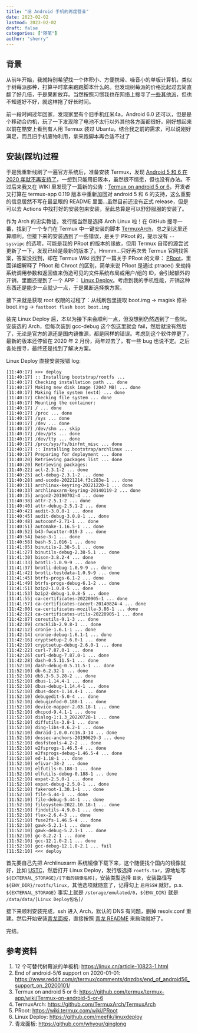```yaml
---
title: "旧 Android 手机的再度营业" 
date: 2023-02-02
lastmod: 2023-02-02
draft: false
categories: ["随笔"]
author: "sherry"
---
```


## 背景

从前年开始，我就特别希望找一个体积小、方便携带、噪音小的单板计算机，类似于树莓派那种，打算平时拿来跑跑脚本什么的。但发现树莓派的价格比起过去简直翻了好几倍，于是果断放弃。当然按照习惯我也在网络上搜寻了[一些其他派](https://linux.cn/article-10823-1.html)，但也不知道好不好，就这样拖了好长时间。

前一段时间过年回家，发现家里有个旧手机红米4a，Android 6.0 还可以，但是是个移动合约机，玩了一下发现除了电池不太行以外其他各方面都很好。刚好想起来以前在酷安上看到有人用 Termux 装过 Ubantu，结合我之前的需求，可以说刚好满足，而且旧手机废物利用，拿来跑脚本再合适不过了

<!--more-->

## 安装(踩坑)过程

于是我重新线刷了一遍官方系统后，准备安装 Termux，发现 [Android 5 和 6 在 2020 年就不再支持了](https://www.reddit.com/r/termux/comments/dnzdbs/end_of_android56_support_on_20200101/)，一想到只能用旧阪本，虽然很不情愿，但也没有办法。不过后来我又在 WIKI 里发现了一篇新的公告：[Termux on android 5 or 6](https://github.com/termux/termux-app/wiki/Termux-on-android-5-or-6)，开发者又打算在 termux-app 0.119 版本中重新加回对 android 5 和 6 的支持，这么重要的信息居然不写在最显眼的 README 里面...虽然目前还没有正式 release，但是可以去 Actions 中找打好的安装包来安装，至此总算是可以舒舒服服的安装了。

作为 Arch 的忠实教徒，发行版当然是选择 Arch Linux 啦！在 GitHub 搜寻一番，找到了一个专门在 Termux 中一键安装的脚本 [TermuxArch](https://github.com/TermuxArch/TermuxArch)，总之到这里还算顺利。但接下来的安装遇到了一些错误，是关于 PRoot 的，提示没有 `--sysvipc` 的选项，可能是我的 PRoot 的版本的缘故，但用 Termux 自带的源尝试更新了一下，发现已经是最新的版本了。Hmmm...只好再次去 Termux 官网找答案，答案没找到，却在 Termux Wiki 找到了一篇关于 PRoot 的文章： [PRoot](https://wiki.termux.com/wiki/PRoot)，里面详细解释了 PRoot 和 Chroot 的区别，简单来说 PRoot 是通过 ptrace() 来劫持系统调用参数和返回值来伪造可见的文件系统布局或用户/组的 ID，会引起额外的开销，里面还提到了一个 APP： [Linux Deploy](https://github.com/meefik/linuxdeploy)。考虑到我的手机性能，开销这种东西还是能少一点就少一点，于是果断选择换方案。

接下来就是获取 root 权限的过程了：从线刷包里提取 boot.img -> magisk 修补 boot.img -> `fastboot flash boot boot.img`

装完 Linux Deploy 后，本以为接下来会顺利一点，但没想到仍然遇到了一些坑。安装选的 Arch，但每次装到 gcc-debug 这个包这里就会 fail，然后就没有然后了，无论是官方的源还是国内镜像源，都是同样的错误。考虑到这个软件停更了，最新的版本还停留在 2020 年 2 月份，两年过去了，有一些 bug 也说不定。之后各处搜寻，最终还是找到了解决方案。

Linux Deploy 直接安装报错 log:

```
[11:40:17] >>> deploy
[11:40:17] :: Installing bootstrap/rootfs ... 
[11:40:17] Checking installation path ... done
[11:40:17] Making new disk image (2047 MB) ... done
[11:40:17] Making file system (ext4) ... done
[11:40:17] Checking file system ... done
[11:40:17] Mounting the container: 
[11:40:17] / ... done
[11:40:17] /proc ... done
[11:40:17] /sys ... done
[11:40:17] /dev ... done
[11:40:17] /dev/shm ... skip
[11:40:17] /dev/pts ... done
[11:40:17] /dev/tty ... done
[11:40:17] /proc/sys/fs/binfmt_misc ... done
[11:40:17] :: Installing bootstrap/archlinux ... 
[11:40:17] Preparing for deployment ... done
[11:40:20] Retrieving packages list ... done
[11:40:20] Retrieving packages: 
[11:40:22] acl-2.3.1-2 ... done
[11:40:25] acl-debug-2.3.1-2 ... done
[11:40:28] amd-ucode-20221214.f3c283e-1 ... done
[11:40:31] archlinux-keyring-20221220-1 ... done
[11:40:33] archlinuxarm-keyring-20140119-2 ... done
[11:40:35] argon2-20190702-4 ... done
[11:40:38] attr-2.5.1-2 ... done
[11:40:40] attr-debug-2.5.1-2 ... done
[11:40:42] audit-3.0.8-1 ... done
[11:40:45] audit-debug-3.0.8-1 ... done
[11:40:48] autoconf-2.71-1 ... done
[11:40:51] automake-1.16.5-1 ... done
[11:40:52] b43-fwcutter-019-3 ... done
[11:40:54] base-3-1 ... done
[11:40:58] bash-5.1.016-1 ... done
[11:41:05] binutils-2.38-5.1 ... done
[11:41:27] binutils-debug-2.38-5.1 ... done
[11:41:30] bison-3.8.2-4 ... done
[11:41:33] brotli-1.0.9-9 ... done
[11:41:37] brotli-debug-1.0.9-9 ... done
[11:41:42] brotli-testdata-1.0.9-9 ... done
[11:41:45] btrfs-progs-6.1-2 ... done
[11:41:49] btrfs-progs-debug-6.1-2 ... done
[11:41:51] bzip2-1.0.8-5 ... done
[11:41:53] bzip2-debug-1.0.8-5 ... done
[11:41:55] ca-certificates-20220905-1 ... done
[11:41:57] ca-certificates-cacert-20140824-4 ... done
[11:42:00] ca-certificates-mozilla-3.86-1 ... done
[11:42:02] ca-certificates-utils-20220905-1 ... done
[11:42:07] coreutils-9.1-3 ... done
[11:42:09] cracklib-2.9.8-1 ... done
[11:42:12] cronie-1.6.1-1 ... done
[11:42:14] cronie-debug-1.6.1-1 ... done
[11:42:16] cryptsetup-2.6.0-1 ... done
[11:42:19] cryptsetup-debug-2.6.0-1 ... done
[11:42:22] curl-7.87.0-1 ... done
[11:42:26] curl-debug-7.87.0-1 ... done
[11:42:28] dash-0.5.11.5-1 ... done
[11:52:10] dash-debug-0.5.11.5-1 ... done
[11:52:10] db-6.2.32-1 ... done
[11:52:10] db5.3-5.3.28-2 ... done
[11:52:10] dbus-1.14.4-1 ... done
[11:52:10] dbus-debug-1.14.4-1 ... done
[11:52:10] dbus-docs-1.14.4-1 ... done
[11:52:10] debugedit-5.0-4 ... done
[11:52:10] debuginfod-0.188-1 ... done
[11:52:10] device-mapper-2.03.18-1 ... done
[11:52:10] dhcpcd-9.4.1-1 ... done
[11:52:10] dialog-1:1.3_20220728-1 ... done
[11:52:10] diffutils-3.8-1 ... done
[11:52:10] ding-libs-0.6.2-1 ... done
[11:52:10] dmraid-1.0.0.rc16.3-14 ... done
[11:52:10] dnssec-anchors-20190629-3 ... done
[11:52:10] dosfstools-4.2-2 ... done
[11:52:10] e2fsprogs-1.46.5-4 ... done
[11:52:10] e2fsprogs-debug-1.46.5-4 ... done
[11:52:10] ed-1.18-1 ... done
[11:52:10] efivar-38-2 ... done
[11:52:10] elfutils-0.188-1 ... done
[11:52:10] elfutils-debug-0.188-1 ... done
[11:52:10] expat-2.5.0-1 ... done
[11:52:10] expat-debug-2.5.0-1 ... done
[11:52:10] fakeroot-1.30.1-1 ... done
[11:52:10] file-5.44-1 ... done
[11:52:10] file-debug-5.44-1 ... done
[11:52:10] filesystem-2022.10.18-1 ... done
[11:52:10] findutils-4.9.0-1 ... done
[11:52:10] flex-2.6.4-3 ... done
[11:52:10] fuse2fs-1.46.5-4 ... done
[11:52:10] gawk-5.2.1-1 ... done
[11:52:10] gawk-debug-5.2.1-1 ... done
[11:52:10] gc-8.2.2-1 ... done
[11:52:10] gcc-12.1.0-2.1 ... done
[11:52:10] gcc-debug-12.1.0-2.1 ... fail
[11:52:10] <<< deploy
```

首先要自己先把 Archlinuxarm 系统镜像下载下来，这个随便找个国内的镜像就好，比如 [USTC](https://mirrors.ustc.edu.cn/archlinuxarm/os/)，然后打开 Linux Deploy，发行版选择 `rootfs.tar`，源地址写 `${EXTERNAL_STORAGE}/[下载的镜像名称]`，安装类型选择 `目录`，安装路径写 `${ENV_DIR}/rootfs/linux`，其他选项就随意了，记得勾上 `启用SSH` 就好。p.s. `${EXTERNAL_STORAGE}` 事实上就是 `/storage/emulated/0`，`${ENV_DIR}` 就是 `/data/data/[Linux Deploy包名]/`

接下来顺利安装完成，ssh 进入 Arch，默认的 DNS 有问题，删掉 resolv.conf 重建。然后开始安装[青龙面板](https://github.com/whyour/qinglong)，直接按照 [青龙 README](https://github.com/whyour/qinglong#%E5%BC%80%E5%8F%91) 来启动就好了。

完结。

## 参考资料

1. 12 个可替代树莓派的单板机: https://linux.cn/article-10823-1.html
2. End of android-5/6 support on 2020-01-01: https://www.reddit.com/r/termux/comments/dnzdbs/end_of_android56_support_on_20200101/
3. Termux on android 5 or 6: https://github.com/termux/termux-app/wiki/Termux-on-android-5-or-6
4. TermuxArch: https://github.com/TermuxArch/TermuxArch
5. PRoot: https://wiki.termux.com/wiki/PRoot
6. Linux Deploy: https://github.com/meefik/linuxdeploy
7. 青龙面板: https://github.com/whyour/qinglong